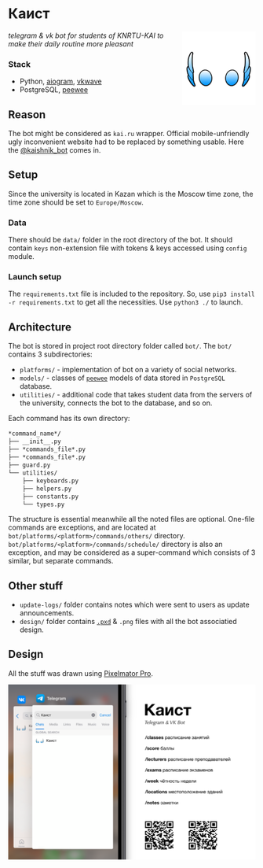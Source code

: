 # Каист

[<img src="https://github.com/airatk/kaishnik-bot/blob/main/design/logo/logo.png" alt="kaishnik-bot logo" align="right" width="150" />][1]

_telegram & vk bot for students of KNRTU-KAI to make their daily routine more pleasant_

### Stack
* Python, [aiogram][3], [vkwave][4]
* PostgreSQL, [peewee][5]

## Reason
The bot might be considered as `kai.ru` wrapper. Official mobile-unfriendly ugly inconvenient website had to be replaced by something usable. Here the [@kaishnik_bot][1] comes in.

## Setup
Since the university is located in Kazan which is the Moscow time zone, the time zone should be set to `Europe/Moscow`.

### Data
There should be `data/` folder in the root directory of the bot. It should contain `keys` non-extension file with tokens & keys accessed using `config` module.

### Launch setup
The `requirements.txt` file is included to the repository. So, use `pip3 install -r requirements.txt` to get all the necessities.
Use `python3 ./` to launch.

## Architecture
The bot is stored in project root directory folder called `bot/`. The `bot/` contains 3 subdirectories: 
* `platforms/` - implementation of bot on a variety of social networks.
* `models/` - classes of [`peewee`][5] models of data stored in `PostgreSQL` database.
* `utilities/` - additional code that takes student data from the servers of the university, connects the bot to the database, and so on. 

Each command has its own directory:

    *command_name*/
    ├── __init__.py
    ├── *commands_file*.py
    ├── *commands_file*.py
    ├── guard.py
    └── utilities/
        ├── keyboards.py
        ├── helpers.py
        ├── constants.py
        └── types.py

The structure is essential meanwhile all the noted files are optional. One-file commands are exceptions, and are located at `bot/platforms/<platform>/commands/others/` directory. `bot/platforms/<platform>/commands/schedule/` directory is also an exception, and may be considered as a super-command which consists of 3 similar, but separate commands. 

## Other stuff
* `update-logs/` folder contains notes which were sent to users as update announcements.
* `design/` folder contains [`.pxd`][6] & `.png` files with all the bot associatied design.

## Design
All the stuff was drawn using [Pixelmator Pro][6]. 

[![kaishnik_bot poster][2]][1]


[1]: https://telegram.me/kaishnik_bot "Open the bot in Telegram"
[2]: https://github.com/airatk/kaishnik-bot/blob/main/design/poster/poster.png "kaishnik-bot poster"
[3]: https://github.com/aiogram/aiogram "Repository of aiogram"
[4]: https://github.com/fscdev/vkwave "Repository of vkwave"
[5]: https://github.com/coleifer/peewee "Repository of peewee"
[6]: https://www.pixelmator.com/pro "Pixelmator Pro"
